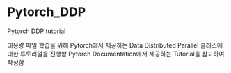 # Pytorch_DDP
Pytorch DDP tutorial

대용량 파일 학습을 위해 Pytorch에서 제공하는 Data Distributed Parallel 클래스에 대한 튜토리얼을 진행함
Pytorch Documentation에서 제공하는 Tutorial을 참고하여 작성함
